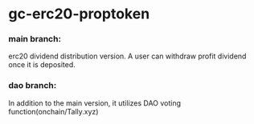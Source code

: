 # gc-erc20-proptoken

### main branch: 
erc20 dividend distribution version. A user can withdraw profit dividend once it is deposited.

### dao branch:
In addition to the main version, it utilizes DAO voting function(onchain/Tally.xyz)

